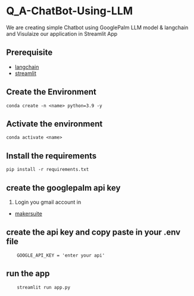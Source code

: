 # Q_A-ChatBot-Using-LLM

We are creating simple Chatbot using GooglePalm LLM model & langchain and Visulaize our application in Streamlit App 

## Prerequisite

- [langchain](https://python.langchain.com/docs/get_started/introduction)
- [streamlit](https://docs.streamlit.io/)



## Create the Environment

    conda create -n <name> python=3.9 -y

## Activate the environment 

    conda activate <name>

## Install the requirements

    pip install -r requirements.txt

## create the googlepalm api key

1. Login you gmail account in 

- [makersuite](https://makersuite.google.com/)


## create the api key and copy paste in your .env file

        GOOGLE_API_KEY = 'enter your api'

## run the app 

        streamlit run app.py